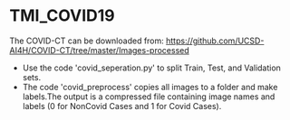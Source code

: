 # TMI_COVID19
The COVID-CT can be downloaded from: https://github.com/UCSD-AI4H/COVID-CT/tree/master/Images-processed
- Use the code 'covid_seperation.py' to split Train, Test, and Validation sets.
- The code 'covid_preprocess' copies all images to a folder and make labels.The output is a compressed file containing 
  image names and labels (0 for NonCovid Cases and 1 for Covid Cases). 
